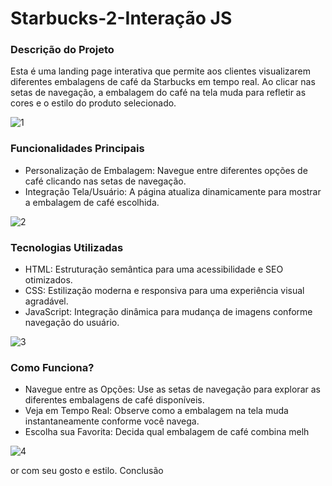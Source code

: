 # Starbucks-2-Interação JS

### Descrição do Projeto

Esta é uma landing page interativa que permite aos clientes visualizarem diferentes embalagens de café da Starbucks em tempo real. Ao clicar nas setas de navegação, a embalagem do café na tela muda para refletir as cores e o estilo do produto selecionado.

![1](https://github.com/user-attachments/assets/3388c98c-e760-489b-8bb2-8c8ff9dc4e20)


### Funcionalidades Principais

 - Personalização de Embalagem: Navegue entre diferentes opções de café clicando nas setas de navegação.
 - Integração Tela/Usuário: A página atualiza dinamicamente para mostrar a embalagem de café escolhida.

![2](https://github.com/user-attachments/assets/68397bee-4b52-4744-8605-3b4128a5c5f5)
   
### Tecnologias Utilizadas
 - HTML: Estruturação semântica para uma acessibilidade e SEO otimizados.
 - CSS: Estilização moderna e responsiva para uma experiência visual agradável.
 - JavaScript: Integração dinâmica para mudança de imagens conforme navegação do usuário.

![3](https://github.com/user-attachments/assets/520ed71d-3ce9-4aa1-91c6-1023d155f6c2)

### Como Funciona?
 - Navegue entre as Opções: Use as setas de navegação para explorar as diferentes embalagens de café disponíveis.
 - Veja em Tempo Real: Observe como a embalagem na tela muda instantaneamente conforme você navega.
 - Escolha sua Favorita: Decida qual embalagem de café combina melh

 ![4](https://github.com/user-attachments/assets/ece362dd-3a56-4e20-a2ab-9ff410d0f880)

   or com seu gosto e estilo.
Conclusão
